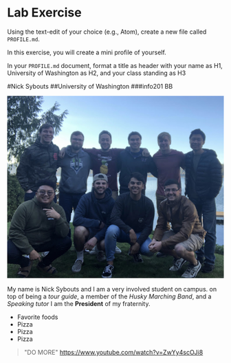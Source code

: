 # Lab Exercise
Using the text-edit of your choice (e.g., Atom), create a new file called `PROFILE.md`.

In this exercise, you will create a mini profile of yourself.

In your `PROFILE.md` document, format a title as header with your name as H1, University of Washington as H2, and your class standing as H3

#Nick Sybouts
##University of Washington
###info201 BB


![](EXEC.jpeg)


My name is Nick Sybouts and I am a very involved student on campus. on top of being a *tour guide*, a member of the *Husky Marching Band*, and a *Speaking tutor* I am the **President** of my fraternity.


* Favorite foods
* Pizza
* Pizza
* Pizza


> "DO MORE"
https://www.youtube.com/watch?v=ZwYy4scOJi8
